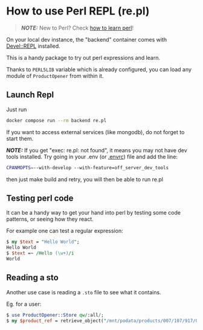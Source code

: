 # How to use Perl REPL (re.pl)

> **_NOTE:_**  New to Perl? Check [how to learn perl](how-to-learn-perl.md)!

On your local dev instance, the "backend" container
comes with [Devel::REPL](https://metacpan.org/pod/Devel::REPL) installed.

This is a handy package to try out perl expressions and learn.

Thanks to `PERL5LIB` variable which is already configured,
you can load any module of `ProductOpener` from within it.

## Launch Repl

Just run

``` sh
docker compose run --rm backend re.pl
```

If you want to access external services (like mongodb), do not forget to start them.

**_NOTE:_** If you get "exec: re.pl: not found", it means you may not have dev tools installed.
Try going in your .env (or [.envrc](./how-to-use-direnv/)) file and add the line:

``` sh
CPANMOPTS=--with-develop --with-feature=off_server_dev_tools
```
then just make build and retry, you will then be able to run re.pl

## Testing perl code

It can be a handy way to get your hand into perl by testing some code patterns,
or seeing how they react.

For example one can test a regular expression:

```perl
$ my $text = "Hello World";
Hello World
$ $text =~ /Hello (\w+)/i
World
```

## Reading a sto

Another use case is reading a `.sto` file to see what it contains.

Eg. for a user:

```perl
$ use ProductOpener::Store qw/:all/;
$ my $product_ref = retrieve_object("/mnt/podata/products/007/107/917/0260/product");
```
